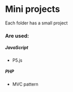 # Mini projects

Each folder has a small project

### Are used:
##### JavaScript
* P5.js

##### PHP
* MVC pattern